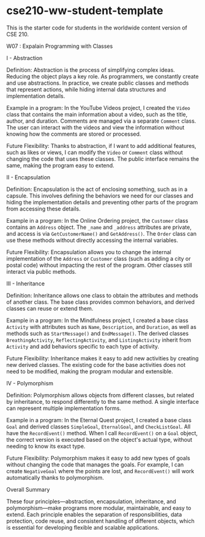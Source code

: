 # cse210-ww-student-template
This is the starter code for students in the worldwide content version of CSE 210.

W07 : Expalain Programming with Classes 

I - Abstraction

Definition:
Abstraction is the process of simplifying complex ideas. Reducing the object plays a key role. As programmers, we constantly create and use abstractions. In practice, we create public classes and methods that represent actions, while hiding internal data structures and implementation details.

Example in a program:
In the YouTube Videos project, I created the `Video` class that contains the main information about a video, such as the title, author, and duration. Comments are managed via a separate `Comment` class. The user can interact with the videos and view the information without knowing how the comments are stored or processed.

Future Flexibility:
Thanks to abstraction, if I want to add additional features, such as likes or views, I can modify the `Video` or `Comment` class without changing the code that uses these classes. The public interface remains the same, making the program easy to extend.

II - Encapsulation

Definition:
Encapsulation is the act of enclosing something, such as in a capsule. This involves defining the behaviors we need for our classes and hiding the implementation details and preventing other parts of the program from accessing these details.

Example in a program:
In the Online Ordering project, the `Customer` class contains an `Address` object. The `_name` and `_address` attributes are private, and access is via `GetCustomerName()` and `GetAddress()`. The `Order` class can use these methods without directly accessing the internal variables.

Future Flexibility:
Encapsulation allows you to change the internal implementation of the `Address` or `Customer` class (such as adding a city or postal code) without impacting the rest of the program. Other classes still interact via public methods.

III - Inheritance

Definition:
Inheritance allows one class to obtain the attributes and methods of another class. The base class provides common behaviors, and derived classes can reuse or extend them.

Example in a program:
In the Mindfulness project, I created a base class `Activity` with attributes such as `Name`, `Description`, and `Duration`, as well as methods such as `StartMessage()` and `EndMessage()`. The derived classes `BreathingActivity`, `ReflectingActivity`, and `ListingActivity` inherit from `Activity` and add behaviors specific to each type of activity.

Future Flexibility:
Inheritance makes it easy to add new activities by creating new derived classes. The existing code for the base activities does not need to be modified, making the program modular and extensible.

IV - Polymorphism

Definition:
Polymorphism allows objects from different classes, but related by inheritance, to respond differently to the same method. A single interface can represent multiple implementation forms.

Example in a program:
In the Eternal Quest project, I created a base class `Goal` and derived classes `SimpleGoal`, `EternalGoal`, and `CheckListGoal`. All have the `RecordEvent()` method. When I call `RecordEvent()` on a `Goal` object, the correct version is executed based on the object's actual type, without needing to know its exact type.

Future Flexibility:
Polymorphism makes it easy to add new types of goals without changing the code that manages the goals. For example, I can create `NegativeGoal` where the points are lost, and `RecordEvent()` will work automatically thanks to polymorphism.

Overall Summary

These four principles—abstraction, encapsulation, inheritance, and polymorphism—make programs more modular, maintainable, and easy to extend. Each principle enables the separation of responsibilities, data protection, code reuse, and consistent handling of different objects, which is essential for developing flexible and scalable applications.